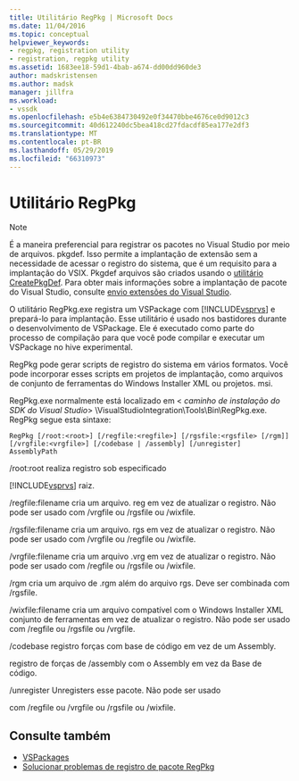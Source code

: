 ```yaml
---
title: Utilitário RegPkg | Microsoft Docs
ms.date: 11/04/2016
ms.topic: conceptual
helpviewer_keywords:
- regpkg, registration utility
- registration, regpkg utility
ms.assetid: 1683ee18-59d1-4bab-a674-dd00dd960de3
author: madskristensen
ms.author: madsk
manager: jillfra
ms.workload:
- vssdk
ms.openlocfilehash: e5b4e6384730492e0f34470bbe4676ce0d9012c3
ms.sourcegitcommit: 40d612240dc5bea418cd27fdacdf85ea177e2df3
ms.translationtype: MT
ms.contentlocale: pt-BR
ms.lasthandoff: 05/29/2019
ms.locfileid: "66310973"
---
```

# <a name="regpkg-utility"></a>Utilitário RegPkg
> [!NOTE]
> É a maneira preferencial para registrar os pacotes no Visual Studio por meio de arquivos. pkgdef. Isso permite a implantação de extensão sem a necessidade de acessar o registro do sistema, que é um requisito para a implantação do VSIX. Pkgdef arquivos são criados usando o [utilitário CreatePkgDef](../../extensibility/internals/createpkgdef-utility.md). Para obter mais informações sobre a implantação de pacote do Visual Studio, consulte [envio extensões do Visual Studio](../../extensibility/shipping-visual-studio-extensions.md).

 O utilitário RegPkg.exe registra um VSPackage com [!INCLUDE[vsprvs](../../code-quality/includes/vsprvs_md.md)] e prepará-lo para implantação. Esse utilitário é usado nos bastidores durante o desenvolvimento de VSPackage. Ele é executado como parte do processo de compilação para que você pode compilar e executar um VSPackage no hive experimental.

 RegPkg pode gerar scripts de registro do sistema em vários formatos. Você pode incorporar esses scripts em projetos de implantação, como arquivos de conjunto de ferramentas do Windows Installer XML ou projetos. msi.

 RegPkg.exe normalmente está localizado em \< *caminho de instalação do SDK do Visual Studio*> \VisualStudioIntegration\Tools\Bin\RegPkg.exe. RegPkg segue esta sintaxe:

```
RegPkg [/root:<root>] [/regfile:<regfile>] [/rgsfile:<rgsfile> [/rgm]] [/vrgfile:<vrgfile>] [/codebase | /assembly] [/unregister] AssemblyPath
```

 /root:root realiza registro sob especificado

 [!INCLUDE[vsprvs](../../code-quality/includes/vsprvs_md.md)] raiz.

 /regfile:filename cria um arquivo. reg em vez de atualizar o registro.  Não pode ser usado com /vrgfile ou /rgsfile ou /wixfile.

 /rgsfile:filename cria um arquivo. rgs em vez de atualizar o registro.  Não pode ser usado com /vrgfile ou /regfile ou /wixfile.

 /vrgfile:filename cria um arquivo .vrg em vez de atualizar o registro.  Não pode ser usado com /regfile ou /rgsfile ou /wixfile.

 /rgm cria um arquivo de .rgm além do arquivo rgs.  Deve ser combinada com /rgsfile.

 /wixfile:filename cria um arquivo compatível com o Windows Installer XML conjunto de ferramentas em vez de atualizar o registro.  Não pode ser usado com /regfile ou /rgsfile ou /vrgfile.

 /codebase registro forças com base de código em vez de um Assembly.

 registro de forças de /assembly com o Assembly em vez da Base de código.

 /unregister Unregisters esse pacote.  Não pode ser usado

 com /regfile ou /vrgfile ou /rgsfile ou /wixfile.

## <a name="see-also"></a>Consulte também
- [VSPackages](../../extensibility/internals/vspackages.md)
- [Solucionar problemas de registro de pacote RegPkg](../../extensibility/internals/troubleshooting-regpkg-package-registration.md)